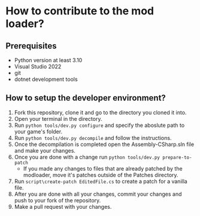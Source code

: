 # How to contribute to the mod loader?
## Prerequisites
- Python version at least 3.10
- Visual Studio 2022
- git
- dotnet development tools

## How to setup the developer environment?
1. Fork this repository, clone it and go to the directory you cloned it into.
2. Open your terminal in the directory.
3. Run `python tools/dev.py configure` and specify the aboslute path to your game's folder.
4. Run `python tools/dev.py decompile` and follow the instructions.
5. Once the decompilation is completed open the Assembly-CSharp.sln file and make your changes.
6. Once you are done with a change run `python tools/dev.py prepare-to-patch`
	- If you made any changes to files that are already patched by the modloader, move it's patches outside of the Patches directory.
7. Run `script\create-patch EditedFile.cs` to create a patch for a vanilla file.
8. After you are done with all your changes, commit your changes and push to your fork of the repository.
9. Make a pull request with your changes.